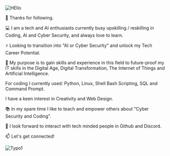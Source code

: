 
![HEllo](https://github.com/AAbella7529/AAbella7529/assets/158771536/ab27279e-6e3a-40f1-8a95-bf1f3d82115c)

👋  Thanks for following. 

💻 I am a tech and AI enthusiasts currently busy upskilling / reskilling in Coding, AI and Cyber Security, and always love to learn.

:zap: Looking to transition into "AI or Cyber Security" and unlock my Tech Career Potential.

:rocket: My purpose is to gain skills and experience in this field to future-proof my IT skills in the Digital Age, Digital Transformation, The Internet of Things and Artificial Intelligence.

For coding I currently used: Python, Linux, Shell Bash Scripting, SQL and Command Prompt. 

I have a keen interest in Creativity and Web Design.

:books:  In my spare time I like to teach and empower others about "Cyber Security and Coding". 

:pushpin: I look forward to interact with tech minded people in Github and Discord. 

📫 Let's get connected! 

![Typo1](https://github.com/AAbella7529/AAbella7529/assets/158771536/ae8c4f0a-aace-4886-90b8-02ab216543b7)










